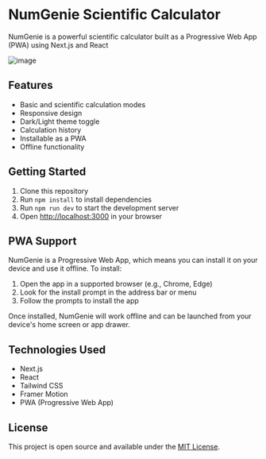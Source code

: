 # NumGenie Scientific Calculator

NumGenie is a powerful scientific calculator built as a Progressive Web App (PWA) using Next.js and React

![image](https://github.com/user-attachments/assets/c8d617ea-0d84-446e-94ca-940c339a8391)


## Features

- Basic and scientific calculation modes
- Responsive design
- Dark/Light theme toggle
- Calculation history
- Installable as a PWA
- Offline functionality

## Getting Started

1. Clone this repository
2. Run `npm install` to install dependencies
3. Run `npm run dev` to start the development server
4. Open [http://localhost:3000](http://localhost:3000) in your browser

## PWA Support

NumGenie is a Progressive Web App, which means you can install it on your device and use it offline. To install:

1. Open the app in a supported browser (e.g., Chrome, Edge)
2. Look for the install prompt in the address bar or menu
3. Follow the prompts to install the app

Once installed, NumGenie will work offline and can be launched from your device's home screen or app drawer.

## Technologies Used

- Next.js
- React
- Tailwind CSS
- Framer Motion
- PWA (Progressive Web App)

## License

This project is open source and available under the [MIT License](LICENSE).

